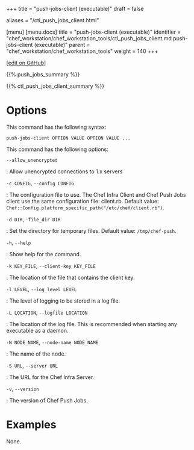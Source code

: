 +++
title = "push-jobs-client (executable)"
draft = false

aliases = "/ctl_push_jobs_client.html"

[menu]
  [menu.docs]
    title = "push-jobs-client (executable)"
    identifier = "chef_workstation/chef_workstation_tools/ctl_push_jobs_client.md push-jobs-client (executable)"
    parent = "chef_workstation/chef_workstation_tools"
    weight = 140
+++    

[\[edit on GitHub\]](https://github.com/chef/chef-web-docs/blob/master/content/ctl_push_jobs_client.md)

{{% push_jobs_summary %}}

{{% ctl_push_jobs_client_summary %}}

Options
=======

This command has the following syntax:

    push-jobs-client OPTION VALUE OPTION VALUE ...

This command has the following options:

`--allow_unencrypted`

:   Allow unencrypted connections to 1.x servers

`-c CONFIG`, `--config CONFIG`

:   The configuration file to use. The Chef Infra Client and Chef Push
    Jobs client use the same configuration file: client.rb. Default
    value: `Chef::Config.platform_specific_path("/etc/chef/client.rb")`.

`-d DIR`, `-file_dir DIR`

:   Set the directory for temporary files. Default value:
    `/tmp/chef-push`.

`-h`, `--help`

:   Show help for the command.

`-k KEY_FILE`, `--client-key KEY_FILE`

:   The location of the file that contains the client key.

`-l LEVEL`, `--log_level LEVEL`

:   The level of logging to be stored in a log file.

`-L LOCATION`, `--logfile LOCATION`

:   The location of the log file. This is recommended when starting any
    executable as a daemon.

`-N NODE_NAME`, `--node-name NODE_NAME`

:   The name of the node.

`-S URL`, `--server URL`

:   The URL for the Chef Infra Server.

`-v`, `--version`

:   The version of Chef Push Jobs.

Examples
========

None.
